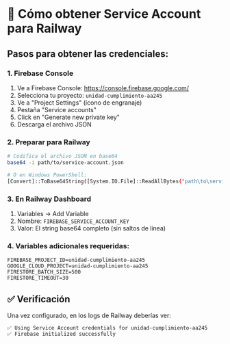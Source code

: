# 🔑 Cómo obtener Service Account para Railway

## Pasos para obtener las credenciales:

### 1. Firebase Console
1. Ve a Firebase Console: https://console.firebase.google.com/
2. Selecciona tu proyecto: `unidad-cumplimiento-aa245`
3. Ve a "Project Settings" (ícono de engranaje)
4. Pestaña "Service accounts"
5. Click en "Generate new private key"
6. Descarga el archivo JSON

### 2. Preparar para Railway
```bash
# Codifica el archivo JSON en base64
base64 -i path/to/service-account.json

# O en Windows PowerShell:
[Convert]::ToBase64String([System.IO.File]::ReadAllBytes("path\to\service-account.json"))
```

### 3. En Railway Dashboard
1. Variables → Add Variable
2. Nombre: `FIREBASE_SERVICE_ACCOUNT_KEY`
3. Valor: El string base64 completo (sin saltos de línea)

### 4. Variables adicionales requeridas:
```
FIREBASE_PROJECT_ID=unidad-cumplimiento-aa245
GOOGLE_CLOUD_PROJECT=unidad-cumplimiento-aa245
FIRESTORE_BATCH_SIZE=500
FIRESTORE_TIMEOUT=30
```

## ✅ Verificación
Una vez configurado, en los logs de Railway deberías ver:
```
✅ Using Service Account credentials for unidad-cumplimiento-aa245
✅ Firebase initialized successfully
```